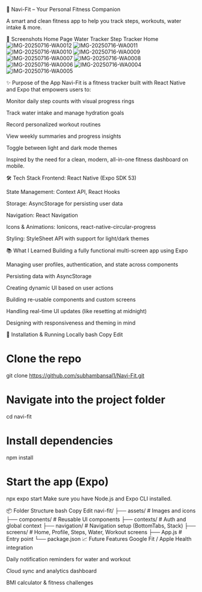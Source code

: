 🚀 Navi-Fit – Your Personal Fitness Companion

A smart and clean fitness app to help you track steps, workouts, water intake & more.

📸 Screenshots
Home Page	Water Tracker	Step Tracker
Home	
![IMG-20250716-WA0012](https://github.com/user-attachments/assets/1e76f6f0-de73-4594-aa73-413359fffd8f)
![IMG-20250716-WA0011](https://github.com/user-attachments/assets/925bcbfa-8215-467b-933a-fd023964dfcf)
![IMG-20250716-WA0010](https://github.com/user-attachments/assets/9531077d-bb3a-493c-8718-6c7a4ae12013)
![IMG-20250716-WA0009](https://github.com/user-attachments/assets/7a02b501-76cc-447d-930d-7855071bb620)
![IMG-20250716-WA0007](https://github.com/user-attachments/assets/6b56931d-870e-40fa-aafa-713f6ab7b976)
![IMG-20250716-WA0008](https://github.com/user-attachments/assets/e2065372-1c3c-4628-83ab-8a9eec4964fe)
![IMG-20250716-WA0006](https://github.com/user-attachments/assets/3c07fb35-2e27-4597-8b5b-53034e05ba17)
![IMG-20250716-WA0004](https://github.com/user-attachments/assets/abf8501e-7ceb-4067-9b7b-10f3b7d34a89)
![IMG-20250716-WA0005](https://github.com/user-attachments/assets/eae17200-a625-492d-814d-be669afac87f)



✨ Purpose of the App
Navi-Fit is a fitness tracker built with React Native and Expo that empowers users to:

Monitor daily step counts with visual progress rings

Track water intake and manage hydration goals

Record personalized workout routines

View weekly summaries and progress insights

Toggle between light and dark mode themes

Inspired by the need for a clean, modern, all-in-one fitness dashboard on mobile.

🛠 Tech Stack
Frontend: React Native (Expo SDK 53)

State Management: Context API, React Hooks

Storage: AsyncStorage for persisting user data

Navigation: React Navigation

Icons & Animations: Ionicons, react-native-circular-progress

Styling: StyleSheet API with support for light/dark themes

📚 What I Learned
Building a fully functional multi-screen app using Expo

Managing user profiles, authentication, and state across components

Persisting data with AsyncStorage

Creating dynamic UI based on user actions

Building re-usable components and custom screens

Handling real-time UI updates (like resetting at midnight)

Designing with responsiveness and theming in mind

🚧 Installation & Running Locally
bash
Copy
Edit
# Clone the repo
git clone https://github.com/subhambansal1/Navi-Fit.git



# Navigate into the project folder
cd navi-fit

# Install dependencies
npm install

# Start the app (Expo)
npx expo start
Make sure you have Node.js and Expo CLI installed.

📦 Folder Structure
bash
Copy
Edit
navi-fit/
├── assets/                # Images and icons
├── components/            # Reusable UI components
├── contexts/              # Auth and global context
├── navigation/            # Navigation setup (BottomTabs, Stack)
├── screens/               # Home, Profile, Steps, Water, Workout screens
├── App.js                 # Entry point
└── package.json
📈 Future Features
Google Fit / Apple Health integration

Daily notification reminders for water and workout

Cloud sync and analytics dashboard

BMI calculator & fitness challenges

